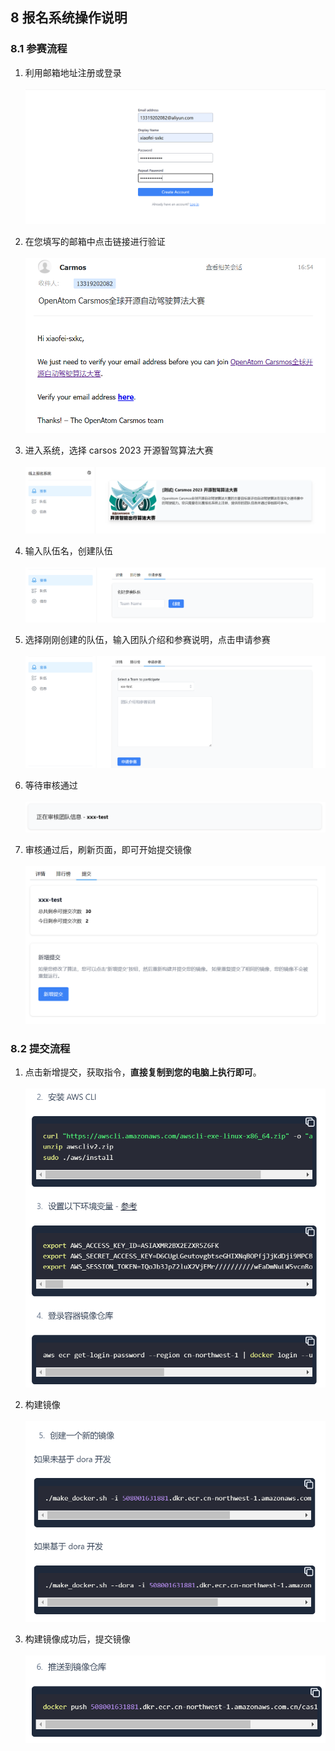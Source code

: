 ## 8 报名系统操作说明

### 8.1 参赛流程
1. 利用邮箱地址注册或登录<br><br>
![](js/images/baoming/1.png)
2. 在您填写的邮箱中点击链接进行验证<br><br>
![](js/images/baoming/2.png)

3. 进入系统，选择 carsos 2023 开源智驾算法大赛<br><br>
![](js/images/baoming/3.png)

4. 输入队伍名，创建队伍<br><br>
![](js/images/baoming/5.png)

5. 选择刚刚创建的队伍，输入团队介绍和参赛说明，点击申请参赛<br><br>
![](js/images/baoming/6.png)

6. 等待审核通过<br><br>
![](js/images/baoming/7.png)

7. 审核通过后，刷新页面，即可开始提交镜像<br><br>
![](js/images/baoming/8.png)


### 8.2 提交流程

1. 点击新增提交，获取指令，**直接复制到您的电脑上执行即可**。<br><br>
![](js/images/baoming/9.png)

2. 构建镜像<br><br>
![](js/images/baoming/10.png)

3. 构建镜像成功后，提交镜像<br><br>
![](js/images/baoming/11.png)